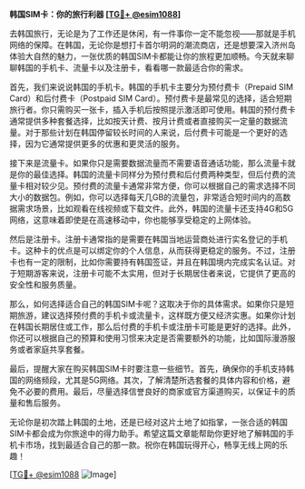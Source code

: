 **韩国SIM卡：你的旅行利器 [[TG💪+ @esim1088](https://t.me/s/esim1088)]**

去韩国旅行，无论是为了工作还是休闲，有一件事你一定不能忽视——那就是手机网络的保障。在韩国，无论你是想打卡首尔明洞的潮流商店，还是想要深入济州岛体验大自然的魅力，一张优质的韩国SIM卡都能让你的旅程更加顺畅。今天就来聊聊韩国的手机卡、流量卡以及注册卡，看看哪一款最适合你的需求。

首先，我们来说说韩国的手机卡。韩国的手机卡主要分为预付费卡（Prepaid SIM Card）和后付费卡（Postpaid SIM Card）。预付费卡是最常见的选择，适合短期旅行者。你只需购买一张卡，插入手机后按照提示激活即可使用。韩国的预付费卡通常提供多种套餐选择，比如按天计费、按月计费或者直接购买一定量的数据流量。对于那些计划在韩国停留较长时间的人来说，后付费卡可能是一个更好的选择，因为它通常提供更多的优惠和更灵活的服务。

接下来是流量卡。如果你只是需要数据流量而不需要语音通话功能，那么流量卡就是你的最佳选择。韩国的流量卡同样分为预付费和后付费两种类型，但后付费的流量卡相对较少见。预付费的流量卡通常非常方便，你可以根据自己的需求选择不同大小的数据包。例如，你可以选择每天几GB的流量包，非常适合短时间内的高数据需求场景，比如观看在线视频或下载文件。此外，韩国的流量卡还支持4G和5G网络，这意味着即使是在高速移动中，你也能够享受稳定的上网体验。

然后是注册卡。注册卡通常指的是需要在韩国当地运营商处进行实名登记的手机卡。这种卡的优点是可以绑定你的个人信息，从而获得更稳定的服务。不过，注册卡也有一定的限制，比如你需要持有韩国签证，并且在韩国境内完成实名认证。对于短期游客来说，注册卡可能不太实用，但对于长期居住者来说，它提供了更高的安全性和服务质量。

那么，如何选择适合自己的韩国SIM卡呢？这取决于你的具体需求。如果你只是短期旅游，建议选择预付费的手机卡或流量卡，这样既方便又经济实惠。如果你计划在韩国长期居住或工作，那么后付费的手机卡或注册卡可能是更好的选择。此外，你还可以根据自己的预算和使用习惯来决定是否需要额外的功能，比如国际漫游服务或者家庭共享套餐。

最后，提醒大家在购买韩国SIM卡时要注意一些细节。首先，确保你的手机支持韩国的网络频段，尤其是5G网络。其次，了解清楚所选套餐的具体内容和价格，避免不必要的费用。最后，尽量选择信誉良好的商家或官方渠道购买，以保证卡的质量和售后服务。

无论你是初次踏上韩国的土地，还是已经对这片土地了如指掌，一张合适的韩国SIM卡都会成为你旅途中的得力助手。希望这篇文章能帮助你更好地了解韩国的手机卡市场，找到最适合自己的那一款。祝你在韩国玩得开心，畅享无线上网的乐趣！

[[TG💪+ @esim1088](https://t.me/s/esim1088) ![Image](https://i.postimg.cc/4NQfJmqS/Snipaste-2025-05-13-00-14-12.png)]